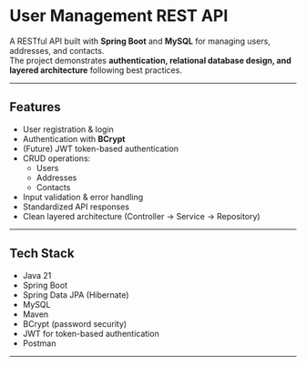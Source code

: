 # User Management REST API

A RESTful API built with **Spring Boot** and **MySQL** for managing users, addresses, and contacts.  
The project demonstrates **authentication, relational database design, and layered architecture** following best practices.

---

## Features
- User registration & login
- Authentication with **BCrypt**
- (Future) JWT token-based authentication
- CRUD operations:
  - Users
  - Addresses
  - Contacts
- Input validation & error handling
- Standardized API responses
- Clean layered architecture (Controller → Service → Repository)

---

##  Tech Stack
- Java 21 
- Spring Boot  
- Spring Data JPA (Hibernate)  
- MySQL  
- Maven  
- BCrypt (password security)  
- JWT for token-based authentication
- Postman 

---
